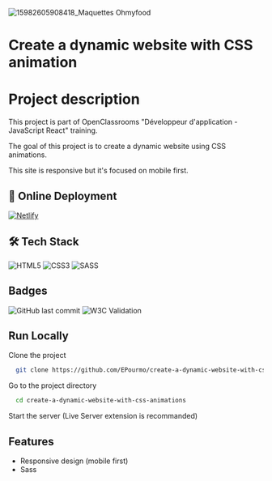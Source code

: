 ![15982605908418_Maquettes Ohmyfood](https://user-images.githubusercontent.com/94918200/210818246-51d39f94-77e6-4c4c-99c4-c741d9c03e98.jpg)

# Create a dynamic website with CSS animation

# Project description

This project is part of OpenClassrooms "Développeur d'application - JavaScript React" training.

The goal of this project is to create a dynamic website using CSS animations.

This site is responsive but it's focused on mobile first.


## 🔗 Online Deployment 

[![Netlify](https://img.shields.io/badge/netlify-%23000000.svg?style=for-the-badge&logo=netlify&logoColor=#00C7B7)](https://ohmyfood-site-ep.netlify.app/)

## 🛠 Tech Stack
![HTML5](https://img.shields.io/badge/html5-%23E34F26.svg?style=for-the-badge&logo=html5&logoColor=white)
![CSS3](https://img.shields.io/badge/css3-%231572B6.svg?style=for-the-badge&logo=css3&logoColor=white)
![SASS](https://img.shields.io/badge/SASS-hotpink.svg?style=for-the-badge&logo=SASS&logoColor=white)


## Badges
![GitHub last commit](https://img.shields.io/github/last-commit/EPourmo/create-a-dynamic-website-with-css-animations?style=plastic)
![W3C Validation](https://img.shields.io/w3c-validation/html?style=plastic&targetUrl=https%3A%2F%2Fohmyfood-site-ep.netlify.app%2F)


## Run Locally

Clone the project

```bash
  git clone https://github.com/EPourmo/create-a-dynamic-website-with-css-animations.git
```

Go to the project directory

```bash
  cd create-a-dynamic-website-with-css-animations
```

Start the server (Live Server extension is recommanded)


## Features

- Responsive design (mobile first)
- Sass
